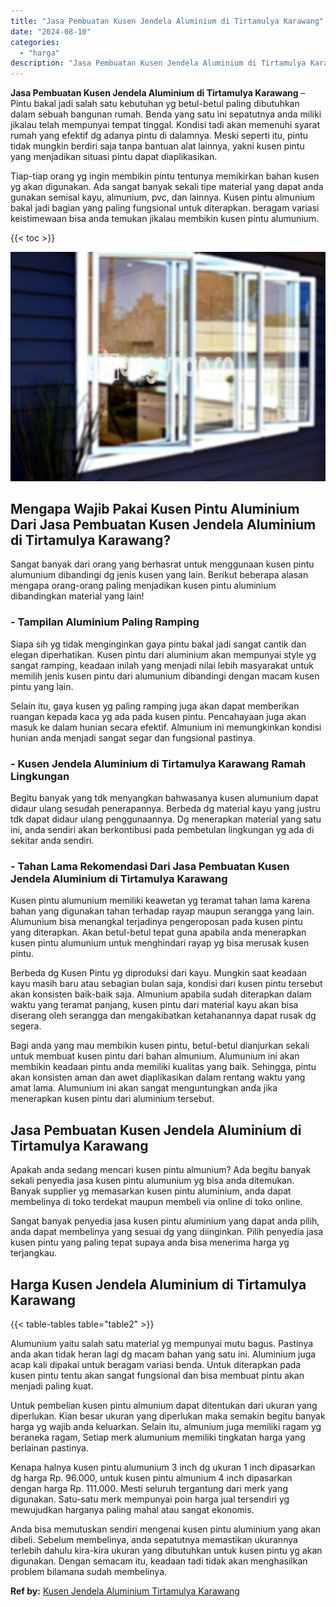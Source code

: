 ```yaml
---
title: "Jasa Pembuatan Kusen Jendela Aluminium di Tirtamulya Karawang"
date: "2024-08-10"
categories: 
  - "harga"
description: "Jasa Pembuatan Kusen Jendela Aluminium di Tirtamulya Karawang. Anda bisa memutuskan sendiri mengenai kusen pintu aluminium yang akan dibeli. Sebelum membelin..."
---
```


**Jasa Pembuatan Kusen Jendela Aluminium di Tirtamulya Karawang** – Pintu bakal jadi salah satu kebutuhan yg betul-betul paling dibutuhkan dalam sebuah bangunan rumah. Benda yang satu ini sepatutnya anda miliki jikalau telah mempunyai tempat tinggal. Kondisi tadi akan memenuhi syarat rumah yang efektif dg adanya pintu di dalamnya. Meski seperti itu, pintu tidak mungkin berdiri saja tanpa bantuan alat lainnya, yakni kusen pintu yang menjadikan situasi pintu dapat diaplikasikan.

Tiap-tiap orang yg ingin membikin pintu tentunya memikirkan bahan kusen yg akan digunakan. Ada sangat banyak sekali tipe material yang dapat anda gunakan semisal kayu, almunium, pvc, dan lainnya. Kusen pintu almunium bakal jadi bagian yang paling fungsional untuk diterapkan. beragam variasi keistimewaan bisa anda temukan jikalau membikin kusen pintu alumunium.

{{< toc >}}

![Jasa Pembuatan Kusen Jendela Aluminium di Tirtamulya Karawang](/images/harga-kusen-jendela-alumunium-19.png)

## Mengapa Wajib Pakai Kusen Pintu Aluminium Dari Jasa Pembuatan Kusen Jendela Aluminium di Tirtamulya Karawang?

Sangat banyak dari orang yang berhasrat untuk menggunaan kusen pintu alumunium dibandingi dg jenis kusen yang lain. Berikut beberapa alasan mengapa orang-orang paling menjadikan kusen pintu aluminium dibandingkan material yang lain!

### \- Tampilan Aluminium Paling Ramping

Siapa sih yg tidak menginginkan gaya pintu bakal jadi sangat cantik dan elegan diperhatikan. Kusen pintu dari aluminium akan mempunyai style yg sangat ramping, keadaan inilah yang menjadi nilai lebih masyarakat untuk memilih jenis kusen pintu dari alumunium dibandingi dengan macam kusen pintu yang lain.

Selain itu, gaya kusen yg paling ramping juga akan dapat memberikan ruangan kepada kaca yg ada pada kusen pintu. Pencahayaan juga akan masuk ke dalam hunian secara efektif. Almunium ini memungkinkan kondisi hunian anda menjadi sangat segar dan fungsional pastinya.

### \- Kusen Jendela Aluminium di Tirtamulya Karawang Ramah Lingkungan

Begitu banyak yang tdk menyangkan bahwasanya kusen alumunium dapat didaur ulang sesudah penerapannya. Berbeda dg material kayu yang justru tdk dapat didaur ulang penggunaannya. Dg menerapkan material yang satu ini, anda sendiri akan berkontibusi pada pembetulan lingkungan yg ada di sekitar anda sendiri.

### \- Tahan Lama Rekomendasi Dari Jasa Pembuatan Kusen Jendela Aluminium di Tirtamulya Karawang

Kusen pintu alumunium memiliki keawetan yg teramat tahan lama karena bahan yang digunakan tahan terhadap rayap maupun serangga yang lain. Alumunium bisa menangkal terjadinya pengeroposan pada kusen pintu yang diterapkan. Akan betul-betul tepat guna apabila anda menerapkan kusen pintu alumunium untuk menghindari rayap yg bisa merusak kusen pintu.

Berbeda dg Kusen Pintu yg diproduksi dari kayu. Mungkin saat keadaan kayu masih baru atau sebagian bulan saja, kondisi dari kusen pintu tersebut akan konsisten baik-baik saja. Almunium apabila sudah diterapkan dalam waktu yang teramat panjang, kusen pintu dari material kayu akan bisa diserang oleh serangga dan mengakibatkan ketahanannya dapat rusak dg segera.

Bagi anda yang mau membikin kusen pintu, betul-betul dianjurkan sekali untuk membuat kusen pintu dari bahan almunium. Alumunium ini akan membikin keadaan pintu anda memiliki kualitas yang baik. Sehingga, pintu akan konsisten aman dan awet diaplikasikan dalam rentang waktu yang amat lama. Alumunium ini akan sangat menguntungkan anda jika menerapkan kusen pintu dari aluminium tersebut.

## Jasa Pembuatan Kusen Jendela Aluminium di Tirtamulya Karawang

Apakah anda sedang mencari kusen pintu almunium? Ada begitu banyak sekali penyedia jasa kusen pintu alumunium yg bisa anda ditemukan. Banyak supplier yg memasarkan kusen pintu aluminium, anda dapat membelinya di toko terdekat maupun membeli via online di toko online.

Sangat banyak penyedia jasa kusen pintu aluminium yang dapat anda pilih, anda dapat membelinya yang sesuai dg yang diinginkan. Pilih penyedia jasa kusen pintu yang paling tepat supaya anda bisa menerima harga yg terjangkau.

## Harga Kusen Jendela Aluminium di Tirtamulya Karawang

{{< table-tables table="table2" >}}

Alumunium yaitu salah satu material yg mempunyai mutu bagus. Pastinya anda akan tidak heran lagi dg macam bahan yang satu ini. Aluminium juga acap kali dipakai untuk beragam variasi benda. Untuk diterapkan pada kusen pintu tentu akan sangat fungsional dan bisa membuat pintu akan menjadi paling kuat.

Untuk pembelian kusen pintu almunium dapat ditentukan dari ukuran yang diperlukan. Kian besar ukuran yang diperlukan maka semakin begitu banyak harga yg wajib anda keluarkan. Selain itu, almunium juga memiliki ragam yg beraneka ragam, Setiap merk alumunium memiliki tingkatan harga yang berlainan pastinya.

Kenapa halnya kusen pintu alumunium 3 inch dg ukuran 1 inch dipasarkan dg harga Rp. 96.000, untuk kusen pintu almunium 4 inch dipasarkan dengan harga Rp. 111.000. Mesti seluruh tergantung dari merk yang digunakan. Satu-satu merk mempunyai poin harga jual tersendiri yg mewujudkan harganya paling mahal atau sangat ekonomis.

Anda bisa memutuskan sendiri mengenai kusen pintu aluminium yang akan dibeli. Sebelum membelinya, anda sepatutnya memastikan ukurannya terlebih dahulu kira-kira ukuran yang dibutuhkan untuk kusen pintu yg akan digunakan. Dengan semacam itu, keadaan tadi tidak akan menghasilkan problem bilamana sudah membelinya.

**Ref by:** [Kusen Jendela Aluminium Tirtamulya Karawang](https://id.wikipedia.org/wiki/Kusen)
